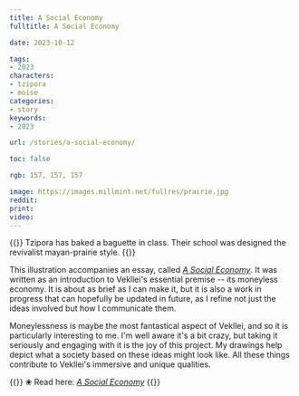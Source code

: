 ```yaml
---
title: A Social Economy
fulltitle: A Social Economy

date: 2023-10-12

tags:
- 2023
characters:
- tzipora
- moise
categories:
- story
keywords:
- 2023

url: /stories/a-social-economy/

toc: false

rgb: 157, 157, 157

image: https://images.millmint.net/fullres/prairie.jpg
reddit:
print:
video:
---
```

{{<note caption>}}
Tzipora has baked a baguette in class. Their school was designed the revivalist mayan-prairie style.
{{</note>}}

This illustration accompanies an essay, called [*A Social Economy*](/social-economy/). It was written as an introduction to Vekllei's essential premise -- its moneyless economy. It is about as brief as I can make it, but it is also a work in progress that can hopefully be updated in future, as I refine not just the ideas involved but how I communicate them.

Moneylessness is maybe the most fantastical aspect of Vekllei, and so it is particularly interesting to me. I'm well aware it's a bit crazy, but taking it seriously and engaging with it is the joy of this project. My drawings help depict what a society based on these ideas might look like. All these things contribute to Vekllei's immersive and unique qualities.

{{<note>}}
❀ Read here: *[A Social Economy](/social-economy/)*
{{</note>}}